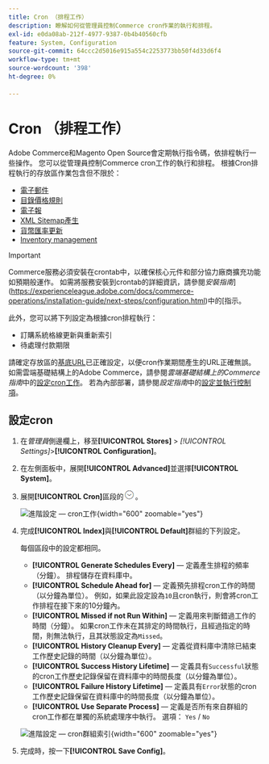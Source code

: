 ```yaml
---
title: Cron （排程工作）
description: 瞭解如何從管理員控制Commerce cron作業的執行和排程。
exl-id: e0da08ab-212f-4977-9387-0b4b40560cfb
feature: System, Configuration
source-git-commit: 64ccc2d5016e915a554c2253773bb50f4d33d6f4
workflow-type: tm+mt
source-wordcount: '398'
ht-degree: 0%

---
```


# Cron （排程工作）

Adobe Commerce和Magento Open Source會定期執行指令碼，依排程執行一些操作。 您可以從管理員控制Commerce cron工作的執行和排程。 根據Cron排程執行的存放區作業包含但不限於：

- [電子郵件](email-communications.md)
- [目錄價格規則](../merchandising-promotions/price-rules-catalog.md)
- [電子報](../merchandising-promotions/newsletters.md)
- [XML Sitemap產生](../merchandising-promotions/sitemap-xml.md)
- [貨幣匯率更新](../stores-purchase/currency-update.md)
- [Inventory management](../inventory-management/introduction.md)

>[!IMPORTANT]
>
>Commerce服務必須安裝在crontab中，以確保核心元件和部分協力廠商擴充功能如預期般運作。 如需將服務安裝到crontab的詳細資訊，請參閱&#x200B;_安裝指南_](https://experienceleague.adobe.com/docs/commerce-operations/installation-guide/next-steps/configuration.html)中的[指示。

此外，您可以將下列設定為根據cron排程執行：

- 訂購系統格線更新與重新索引
- 待處理付款期限

請確定存放區的[基底URL](../stores-purchase/store-urls.md)已正確設定，以便cron作業期間產生的URL正確無誤。 如需雲端基礎結構上的Adobe Commerce，請參閱&#x200B;_雲端基礎結構上的Commerce指南_&#x200B;中的[設定cron工作](https://experienceleague.adobe.com/docs/commerce-cloud-service/user-guide/configure/app/properties/crons-property.html)。 若為內部部署，請參閱&#x200B;_設定指南_&#x200B;中的[設定並執行控制項](https://experienceleague.adobe.com/docs/commerce-operations/configuration-guide/cli/configure-cron-jobs.html)。

## 設定cron

1. 在&#x200B;_管理員_&#x200B;側邊欄上，移至&#x200B;**[!UICONTROL Stores]** > _[!UICONTROL Settings]_>**[!UICONTROL Configuration]**。

1. 在左側面板中，展開&#x200B;**[!UICONTROL Advanced]**&#x200B;並選擇&#x200B;**[!UICONTROL System]**。

1. 展開&#x200B;**[!UICONTROL Cron]**&#x200B;區段的![擴充選擇器](../assets/icon-display-expand.png)。

   ![進階設定 — cron工作](../configuration-reference/advanced/assets/system-cron.png){width="600" zoomable="yes"}

1. 完成&#x200B;**[!UICONTROL Index]**&#x200B;與&#x200B;**[!UICONTROL Default]**&#x200B;群組的下列設定。

   每個區段中的設定都相同。

   - **[!UICONTROL Generate Schedules Every]** — 定義產生排程的頻率（分鐘）。 排程儲存在資料庫中。
   - **[!UICONTROL Schedule Ahead for]** — 定義預先排程cron工作的時間（以分鐘為單位）。 例如，如果此設定設為`10`且cron執行，則會將cron工作排程在接下來的10分鐘內。
   - **[!UICONTROL Missed if not Run Within]** — 定義用來判斷錯過工作的時間（分鐘）。 如果cron工作未在其排定的時間執行，且經過指定的時間，則無法執行，且其狀態設定為`Missed`。
   - **[!UICONTROL History Cleanup Every]** — 定義從資料庫中清除已結束工作歷史記錄的時間（以分鐘為單位）。
   - **[!UICONTROL Success History Lifetime]** — 定義具有`Successful`狀態的cron工作歷史記錄保留在資料庫中的時間長度（以分鐘為單位）。
   - **[!UICONTROL Failure History Lifetime]** — 定義具有`Error`狀態的cron工作歷史記錄保留在資料庫中的時間長度（以分鐘為單位）。
   - **[!UICONTROL Use Separate Process]** — 定義是否所有來自群組的cron工作都在單獨的系統處理序中執行。 選項： `Yes` / `No`

   ![進階設定 — cron群組索引](../configuration-reference/advanced/assets/system-cron-group-index.png){width="600" zoomable="yes"}

1. 完成時，按一下&#x200B;**[!UICONTROL Save Config]**。
